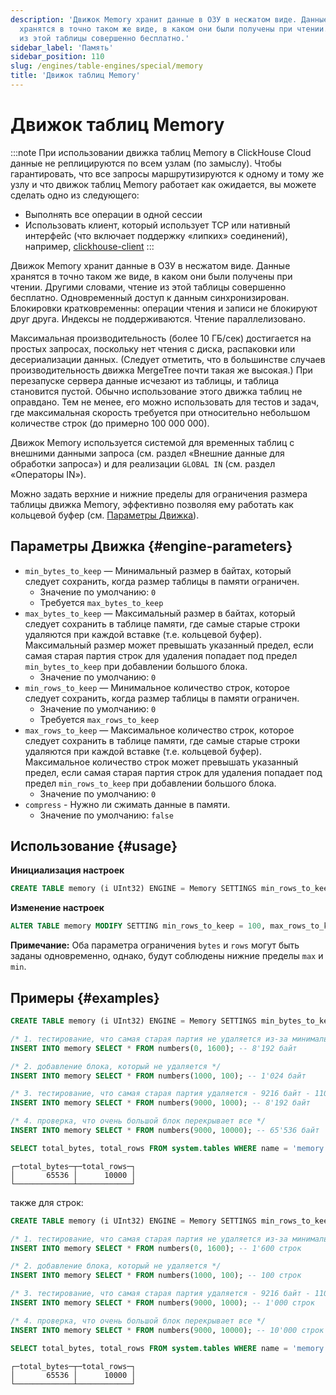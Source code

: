 ```yaml
---
description: 'Движок Memory хранит данные в ОЗУ в несжатом виде. Данные
  хранятся в точно таком же виде, в каком они были получены при чтении. Другими словами, чтение
  из этой таблицы совершенно бесплатно.'
sidebar_label: 'Память'
sidebar_position: 110
slug: /engines/table-engines/special/memory
title: 'Движок таблиц Memory'
---
```



# Движок таблиц Memory

:::note
При использовании движка таблиц Memory в ClickHouse Cloud данные не реплицируются по всем узлам (по замыслу). Чтобы гарантировать, что все запросы маршрутизируются к одному и тому же узлу и что движок таблиц Memory работает как ожидается, вы можете сделать одно из следующего:
- Выполнять все операции в одной сессии
- Использовать клиент, который использует TCP или нативный интерфейс (что включает поддержку «липких» соединений), например, [clickhouse-client](/interfaces/cli)
:::

Движок Memory хранит данные в ОЗУ в несжатом виде. Данные хранятся в точно таком же виде, в каком они были получены при чтении. Другими словами, чтение из этой таблицы совершенно бесплатно. 
Одновременный доступ к данным синхронизирован. Блокировки кратковременны: операции чтения и записи не блокируют друг друга. 
Индексы не поддерживаются. Чтение параллелизовано.

Максимальная производительность (более 10 ГБ/сек) достигается на простых запросах, поскольку нет чтения с диска, распаковки или десериализации данных. (Следует отметить, что в большинстве случаев производительность движка MergeTree почти такая же высокая.) 
При перезапуске сервера данные исчезают из таблицы, и таблица становится пустой. 
Обычно использование этого движка таблиц не оправдано. Тем не менее, его можно использовать для тестов и задач, где максимальная скорость требуется при относительно небольшом количестве строк (до примерно 100 000 000).

Движок Memory используется системой для временных таблиц с внешними данными запроса (см. раздел «Внешние данные для обработки запроса») и для реализации `GLOBAL IN` (см. раздел «Операторы IN»).

Можно задать верхние и нижние пределы для ограничения размера таблицы движка Memory, эффективно позволяя ему работать как кольцевой буфер (см. [Параметры Движка](#engine-parameters)).

## Параметры Движка {#engine-parameters}

- `min_bytes_to_keep` — Минимальный размер в байтах, который следует сохранить, когда размер таблицы в памяти ограничен.
  - Значение по умолчанию: `0`
  - Требуется `max_bytes_to_keep`
- `max_bytes_to_keep` — Максимальный размер в байтах, который следует сохранить в таблице памяти, где самые старые строки удаляются при каждой вставке (т.е. кольцевой буфер). Максимальный размер может превышать указанный предел, если самая старая партия строк для удаления попадает под предел `min_bytes_to_keep` при добавлении большого блока.
  - Значение по умолчанию: `0`
- `min_rows_to_keep` — Минимальное количество строк, которое следует сохранить, когда размер таблицы в памяти ограничен.
  - Значение по умолчанию: `0`
  - Требуется `max_rows_to_keep`
- `max_rows_to_keep` — Максимальное количество строк, которое следует сохранить в таблице памяти, где самые старые строки удаляются при каждой вставке (т.е. кольцевой буфер). Максимальное количество строк может превышать указанный предел, если самая старая партия строк для удаления попадает под предел `min_rows_to_keep` при добавлении большого блока.
  - Значение по умолчанию: `0`
- `compress` - Нужно ли сжимать данные в памяти.
  - Значение по умолчанию: `false`

## Использование {#usage}

**Инициализация настроек**
```sql
CREATE TABLE memory (i UInt32) ENGINE = Memory SETTINGS min_rows_to_keep = 100, max_rows_to_keep = 1000;
```

**Изменение настроек**
```sql
ALTER TABLE memory MODIFY SETTING min_rows_to_keep = 100, max_rows_to_keep = 1000;
```

**Примечание:** Оба параметра ограничения `bytes` и `rows` могут быть заданы одновременно, однако, будут соблюдены нижние пределы `max` и `min`.

## Примеры {#examples}
```sql
CREATE TABLE memory (i UInt32) ENGINE = Memory SETTINGS min_bytes_to_keep = 4096, max_bytes_to_keep = 16384;

/* 1. тестирование, что самая старая партия не удаляется из-за минимального порога - 3000 строк */
INSERT INTO memory SELECT * FROM numbers(0, 1600); -- 8'192 байт

/* 2. добавление блока, который не удаляется */
INSERT INTO memory SELECT * FROM numbers(1000, 100); -- 1'024 байт

/* 3. тестирование, что самая старая партия удаляется - 9216 байт - 1100 */
INSERT INTO memory SELECT * FROM numbers(9000, 1000); -- 8'192 байт

/* 4. проверка, что очень большой блок перекрывает все */
INSERT INTO memory SELECT * FROM numbers(9000, 10000); -- 65'536 байт

SELECT total_bytes, total_rows FROM system.tables WHERE name = 'memory' and database = currentDatabase();
```

```text
┌─total_bytes─┬─total_rows─┐
│       65536 │      10000 │
└─────────────┴────────────┘
```

также для строк:

```sql
CREATE TABLE memory (i UInt32) ENGINE = Memory SETTINGS min_rows_to_keep = 4000, max_rows_to_keep = 10000;

/* 1. тестирование, что самая старая партия не удаляется из-за минимального порога - 3000 строк */
INSERT INTO memory SELECT * FROM numbers(0, 1600); -- 1'600 строк

/* 2. добавление блока, который не удаляется */
INSERT INTO memory SELECT * FROM numbers(1000, 100); -- 100 строк

/* 3. тестирование, что самая старая партия удаляется - 9216 байт - 1100 */
INSERT INTO memory SELECT * FROM numbers(9000, 1000); -- 1'000 строк

/* 4. проверка, что очень большой блок перекрывает все */
INSERT INTO memory SELECT * FROM numbers(9000, 10000); -- 10'000 строк

SELECT total_bytes, total_rows FROM system.tables WHERE name = 'memory' and database = currentDatabase();
```

```text
┌─total_bytes─┬─total_rows─┐
│       65536 │      10000 │
└─────────────┴────────────┘
```
